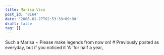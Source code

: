```yaml
---
title: Marisa Viva
post_id: '8164'
date: '2006-01-27T02:53:38+09:00'
draft: false
tag: []
---
```


Such a Marisa ~ Please make legends from now on! # Previously posted as everyday, but if you noticed it 'A `for half a year,
